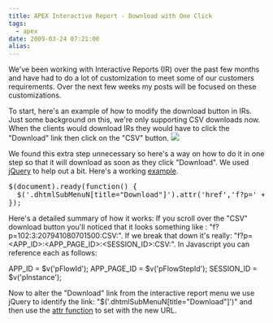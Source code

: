 ```yaml
---
title: APEX Interactive Report - Download with One Click
tags:
  - apex
date: 2009-03-24 07:21:00
alias:
---
```


We've been working with Interactive Reports (IR) over the past few months and have had to do a lot of customization to meet some of our customers requirements. Over the next few weeks my posts will be focused on these customizations.

To start, here's an example of how to modify the download button in IRs. Just some background on this, we're only supporting CSV downloads now. When the clients would download IRs they would have to click the "Download" link then click on the "CSV" button. [![](http://1.bp.blogspot.com/_33EF80fk9sM/ScjenbChSKI/AAAAAAAADno/nM3A0JR76l4/s400/01_csv_image.bmp)](http://1.bp.blogspot.com/_33EF80fk9sM/ScjenbChSKI/AAAAAAAADno/nM3A0JR76l4/s1600-h/01_csv_image.bmp)

We found this extra step unnecessary so here's a way on how to do it in one step so that it will download as soon as they click "Download". We used [jQuery](http://www.jquery.com) to help out a bit. Here's a working [example](http://apex.oracle.com/pls/otn/f?p=20195:900).
<pre class="brush: js;">
$(document).ready(function() {
  $('.dhtmlSubMenuN[title="Download"]').attr('href','f?p=' + $v('pFlowId') + ':' + $v('pFlowStepId') + ':' + $v('pInstance') + ':CSV:');  
});
</pre>

Here's a detailed summary of how it works: If you scroll over the "CSV" download button you'll noticed that it looks something like : "f?p=102:3:207941080701500:CSV:". If we break that down it's really: "f?p=<APP_ID>:<APP_PAGE_ID>:<SESSION_ID>:CSV:". In Javascript you can reference each as follows:

APP_ID = $v('pFlowId');
APP_PAGE_ID = $v('pFlowStepId');
SESSION_ID = $v('pInstance');

Now to alter the "Download" link from the interactive report menu we use jQuery to identify the link: "$('.dhtmlSubMenuN[title="Download"]')" and then use the [attr function](http://docs.jquery.com/Attributes/attr#keyvalue) to set with the new URL.

<script src="#APP_IMAGES#jquery-1.3.1.min.js" type="text/javascript"></script>
<script>  
$(document).ready(function() {
  $('.dhtmlSubMenuN[title="Download"]').attr('href','f?p=' + $v('pFlowId') + ':' + $v('pFlowStepId') + ':' + $v('pInstance') + ':CSV:');  
});
</script>
